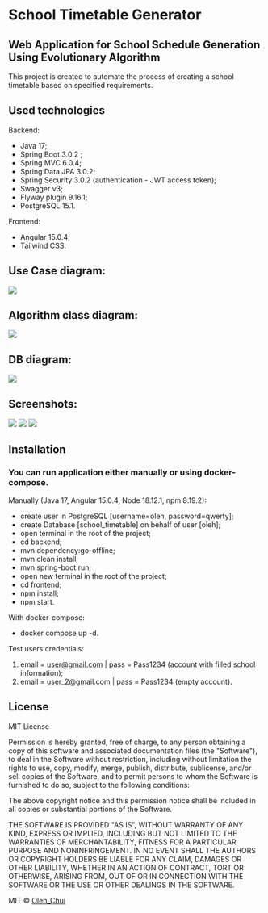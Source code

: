 # School Timetable Generator

## Web Application for School Schedule Generation Using Evolutionary Algorithm

This project is created to automate the process of creating a school timetable based on specified requirements.

## Used technologies
Backend:
* Java 17;
* Spring Boot 3.0.2 ;
* Spring MVC 6.0.4;
* Spring Data JPA 3.0.2;
* Spring Security 3.0.2 (authentication - JWT access token);
* Swagger v3;
* Flyway plugin 9.16.1;
* PostgreSQL 15.1.

Frontend:
* Angular 15.0.4;
* Tailwind CSS.

## Use Case diagram:
![](images/use_case_diagram_english.png)

## Algorithm class diagram:
![](images/algorithm_class_diagram.png)

## DB diagram:
![](images/db_physical_diagram.png)

## Screenshots:
![](images/login_default.png)
![](images/teachers_default_page.png)
![](images/evaluated_timetable_errors.png)

## Installation

### You can run application either manually or using docker-compose.

Manually (Java 17, Angular 15.0.4, Node 18.12.1, npm 8.19.2):
* create user in PostgreSQL [username=oleh, password=qwerty];
* create Database [school_timetable] on behalf of user [oleh];
* open terminal in the root of the project;
* cd backend;
* mvn dependency:go-offline;
* mvn clean install;
* mvn spring-boot:run;
* open new terminal in the root of the project;
* cd frontend;
* npm install;
* npm start.

With docker-compose:
* docker compose up -d.

Test users credentials:
1) email = user@gmail.com | pass = Pass1234 (account with filled school information);
2) email = user_2@gmail.com | pass = Pass1234 (empty account).

## License
MIT License

Permission is hereby granted, free of charge, to any person obtaining a copy
of this software and associated documentation files (the "Software"), to deal
in the Software without restriction, including without limitation the rights
to use, copy, modify, merge, publish, distribute, sublicense, and/or sell
copies of the Software, and to permit persons to whom the Software is
furnished to do so, subject to the following conditions:

The above copyright notice and this permission notice shall be included in all
copies or substantial portions of the Software.

THE SOFTWARE IS PROVIDED "AS IS", WITHOUT WARRANTY OF ANY KIND, EXPRESS OR
IMPLIED, INCLUDING BUT NOT LIMITED TO THE WARRANTIES OF MERCHANTABILITY,
FITNESS FOR A PARTICULAR PURPOSE AND NONINFRINGEMENT. IN NO EVENT SHALL THE
AUTHORS OR COPYRIGHT HOLDERS BE LIABLE FOR ANY CLAIM, DAMAGES OR OTHER
LIABILITY, WHETHER IN AN ACTION OF CONTRACT, TORT OR OTHERWISE, ARISING FROM,
OUT OF OR IN CONNECTION WITH THE SOFTWARE OR THE USE OR OTHER DEALINGS IN THE
SOFTWARE.

MIT © [Oleh_Chui]()
